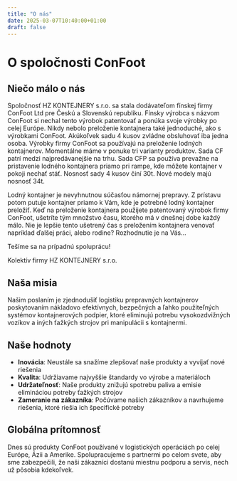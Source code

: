 ```yaml
---
title: "O nás"
date: 2025-03-07T10:40:00+01:00
draft: false
---
```


# O spoločnosti ConFoot

## Niečo málo o nás

Spoločnosť HZ KONTEJNERY s.r.o. sa stala dodávateľom fínskej firmy ConFoot Ltd pre Českú a Slovenskú republiku. Fínsky výrobca s názvom ConFoot si nechal tento výrobok patentovať a ponúka svoje výrobky po celej Európe. Nikdy nebolo preloženie kontajnera také jednoduché, ako s výrobkami ConFoot. Akúkoľvek sadu 4 kusov zvládne obsluhovať iba jedna osoba. Výrobky firmy ConFoot sa používajú na preloženie lodných kontajnerov. Momentálne máme v ponuke tri varianty produktov. Sada CF patrí medzi najpredávanejšie na trhu. Sada CFP sa používa prevažne na pristavenie lodného kontajnera priamo pri rampe, kde môžete kontajner v pokoji nechať stáť. Nosnosť sady 4 kusov činí 30t. Nové modely majú nosnosť 34t.

Lodný kontajner je nevyhnutnou súčasťou námornej prepravy. Z prístavu potom putuje kontajner priamo k Vám, kde je potrebné lodný kontajner preložiť. Keď na preloženie kontajnera použijete patentovaný výrobok firmy ConFoot, ušetríte tým množstvo času, ktorého má v dnešnej dobe každý málo. Nie je lepšie tento ušetrený čas s preložením kontajnera venovať napríklad ďalšej práci, alebo rodine? Rozhodnutie je na Vás...

Tešíme sa na prípadnú spoluprácu!

Kolektív firmy HZ KONTEJNERY s.r.o.

## Naša misia

Našim poslaním je zjednodušiť logistiku prepravných kontajnerov poskytovaním nákladovo efektívnych, bezpečných a ľahko použiteľných systémov kontajnerových podpier, ktoré eliminujú potrebu vysokozdvižných vozíkov a iných ťažkých strojov pri manipulácii s kontajnermi.

## Naše hodnoty

- **Inovácia**: Neustále sa snažíme zlepšovať naše produkty a vyvíjať nové riešenia
- **Kvalita**: Udržiavame najvyššie štandardy vo výrobe a materiáloch
- **Udržateľnosť**: Naše produkty znižujú spotrebu paliva a emisie elimináciou potreby ťažkých strojov
- **Zameranie na zákazníka**: Počúvame našich zákazníkov a navrhujeme riešenia, ktoré riešia ich špecifické potreby

## Globálna prítomnosť

Dnes sú produkty ConFoot používané v logistických operáciách po celej Európe, Ázii a Amerike. Spolupracujeme s partnermi po celom svete, aby sme zabezpečili, že naši zákazníci dostanú miestnu podporu a servis, nech už pôsobia kdekoľvek.
